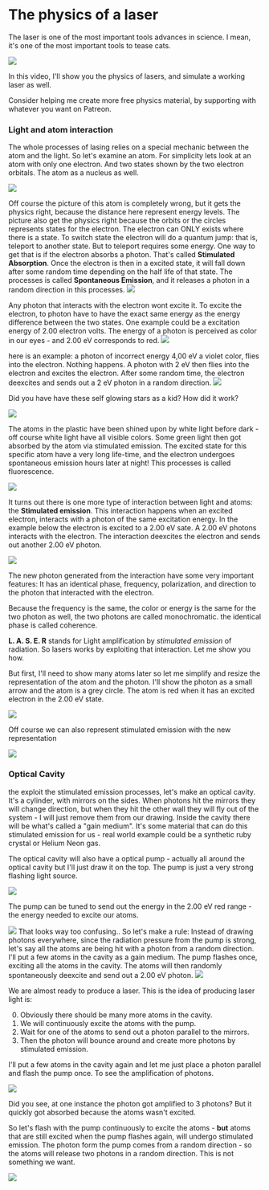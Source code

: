 # The physics of a laser
The laser is one of the most important tools advances in science. I mean, it's one of the most important tools to tease cats.


<img src="https://media1.tenor.com/images/2f0877e3615e63d0bf78a00cdf8d2273/tenor.gif?itemid=3454835"/>

In this video, I'll show you the physics of lasers, and simulate a working laser as well.

Consider helping me create more free physics material, by supporting with whatever you want on Patreon.

### Light and atom interaction
The whole processes of lasing relies on a special mechanic between the atom and the light. So let's examine an atom. For simplicity lets look at an atom with only one electron. And two states shown by the two electron orbitals. The atom as a nucleus as well.

<img src="./00_atom_reveal/atom/atom.gif"/>

Off course the picture of this atom is completely wrong, but it gets the physics right, because the distance here represent energy levels. The picture also get the physics right because the orbits or the circles represents states for the electron. The electron can ONLY exists where there is a state. To switch state the electron will do a quantum jump: that is, teleport to another state. But to teleport requires some energy. One way to get that is if the electron absorbs a photon. That's called **Stimulated Absorption**. Once the electron is then in a excited state, it will fall down after some random time depending on the half life of that state. The processes is called **Spontaneous Emission**, and it releases a photon in a random direction in this processes.
<img src="./01_atom_interaction/interaction/interaction.gif"/>

Any photon that interacts with the electron wont excite it. To excite the electron, to photon have to have the exact same energy as the energy difference between the two states. One example could be a excitation energy of 2.00 electron volts. The energy of a photon is perceived as color in our eyes - and 2.00 eV corresponds to red.
<img src="./02_correct_color/correct_color/correct_color.gif"/>

here is an example: a photon of incorrect energy 4,00 eV a violet color, flies into the electron. Nothing happens. A photon with 2 eV then flies into the electron and excites the electron. After some random time, the electron deexcites and sends out a 2 eV photon in a random direction.
<img src="./03_correct_color_interact/correct_color_int/correct_color_int.gif"/>

Did you have have these self glowing stars as a kid? How did it work?

<img src="stars.jpg"/>

The atoms in the plastic have been shined upon by white light before dark - off course white light have all visible colors. Some green light then got absorbed by the atom via stimulated emission. The excited state for this specific atom have a very long life-time, and the electron undergoes spontaneous emission hours later at night! This processes is called fluorescence.

<img src="./03_correct_color_interact/correct_color_int_long_half_life/correct_color_int_long_half_life.gif"/>


It turns out there is one more type of interaction between light and atoms: the **Stimulated emission**. This interaction happens when an excited electron, interacts with a photon of the same excitation energy. In the example below the electron is excited to a 2.00 eV sate. A 2.00 eV photons interacts with the electron. The interaction deexcites the electron and sends out another 2.00 eV photon.

<img src="./04_stim_em/stim_em/stim_em.gif"/>

The new photon generated from the interaction have some very important features: It has an identical phase, frequency, polarization, and direction to the photon that interacted with the electron.

Because the frequency is the same, the color or energy is the same for the two photon as well, the two photons are called monochromatic. the identical phase is called coherence.

**L. A. S. E. R** stands for Light amplification by *stimulated emission* of radiation. So lasers works by exploiting that interaction. Let me show you how.

But first, I'll need to show many atoms later so let me simplify and resize the representation of the atom and the photon.  I'll show the photon as a small arrow and the atom is a grey circle. The atom is red when it has an excited electron in the 2.00 eV state.

<img src="./06_penergy_system0/interact_example/interact_example.gif"/>

Off course we can also represent stimulated emission with the new representation

<img src="./06_penergy_system0/stim_em2/stim_em2.gif"/>

### Optical Cavity

the exploit the stimulated emission processes, let's make an optical cavity. It's a cylinder, with mirrors on the sides. When photons hit the mirrors they will change direction, but when they hit the other wall they will fly out of the system - I will just remove them from our drawing. Inside the cavity there will be what's called a "gain medium". It's some material that can do this stimulated emission for us - real world example could be a synthetic ruby crystal or Helium Neon gas.

The optical cavity will also have a optical pump - actually all around the optical cavity but I'll just draw it on the top. The pump is just a very strong flashing light source.

<img src="./07_cavity/cavity/cavity.gif"/>

 The pump can be tuned to send out the energy in the 2.00 eV red range - the energy needed to excite our atoms.

<img src="./07_cavity/cavity_abs_flash/cavity_abs_flash.gif"/>
That looks way too confusing..  So let's make a rule: Instead of drawing photons everywhere, since the radiation pressure from the pump is strong, let's say all the atoms are being hit with a photon from a random direction. I'll put a few atoms in the cavity as a gain medium. The pump flashes once, exciting all the atoms in the cavity. The atoms will then randomly spontaneously deexcite and send out a 2.00 eV photon.

<img src="./07_cavity/cavity_abs/cavity_abs.gif"/>

We are almost ready to produce a laser. This is the idea of producing laser light is:

0. Obviously there should be many more atoms in the cavity.
1. We will continuously excite the atoms with the pump.
2. Wait for one of the atoms to send out a photon parallel to the mirrors.
3.  Then the photon will bounce around and create more photons by stimulated emission.

I'll put a few atoms in the cavity again and let me just place a photon parallel and flash the pump once. To see the amplification of photons.

<img src="./07_cavity/cavity_gain_example/cavity_gain_example.gif"/>

Did you see, at one instance the photon got amplified to 3 photons? But it quickly got absorbed because the atoms wasn't excited.

So let's flash with the pump continuously to excite the atoms - **but** atoms that are still excited when the pump flashes again, will undergo stimulated emission. The photon form the pump comes from a random direction - so the atoms will release two photons in a random direction. This is not something we want.

<img src="./07_cavity/cavity_gain_example_flash/cavity_gain_example_flash.gif"/>
